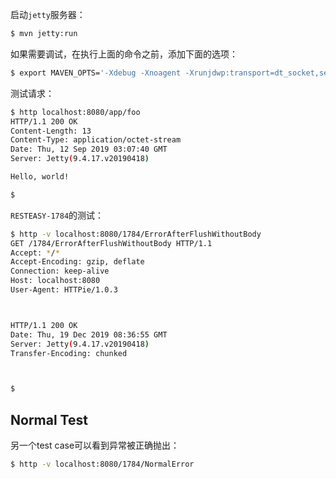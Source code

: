 启动`jetty`服务器：

```bash
$ mvn jetty:run
```

如果需要调试，在执行上面的命令之前，添加下面的选项：

```bash
$ export MAVEN_OPTS='-Xdebug -Xnoagent -Xrunjdwp:transport=dt_socket,server=y,suspend=y,address=5005'
```

测试请求：

```bash
$ http localhost:8080/app/foo
HTTP/1.1 200 OK
Content-Length: 13
Content-Type: application/octet-stream
Date: Thu, 12 Sep 2019 03:07:40 GMT
Server: Jetty(9.4.17.v20190418)

Hello, world!

$
```

`RESTEASY-1784`的测试：

```bash
$ http -v localhost:8080/1784/ErrorAfterFlushWithoutBody
GET /1784/ErrorAfterFlushWithoutBody HTTP/1.1
Accept: */*
Accept-Encoding: gzip, deflate
Connection: keep-alive
Host: localhost:8080
User-Agent: HTTPie/1.0.3



HTTP/1.1 200 OK
Date: Thu, 19 Dec 2019 08:36:55 GMT
Server: Jetty(9.4.17.v20190418)
Transfer-Encoding: chunked



$
```

## Normal Test

另一个test case可以看到异常被正确抛出：

```bash
$ http -v localhost:8080/1784/NormalError
```

